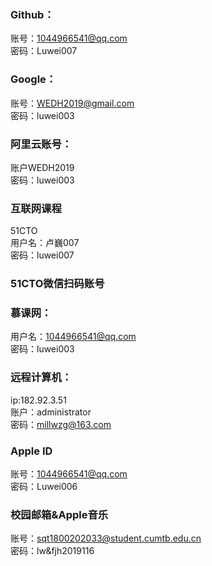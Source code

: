 ### Github：
账号：1044966541@qq.com  
密码：Luwei007   

### Google：
账号：WEDH2019@gmail.com  
密码：luwei003

### 阿里云账号：
账户WEDH2019  
密码：luwei003

### 互联网课程
51CTO   
用户名：卢巍007  
密码：luwei007

### 51CTO微信扫码账号

### 慕课网：
用户名：1044966541@qq.com  
密码：luwei003


### 远程计算机：
ip:182.92.3.51  
账户：administrator  
密码：millwzg@163.com  

### Apple ID
账号：1044966541@qq.com  
密码：Luwei006   

### 校园邮箱&Apple音乐
账号：sqt1800202033@student.cumtb.edu.cn  
密码：lw&fjh2019116  
